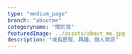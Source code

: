 ```yaml
---
type: "medium_page"
branch: "aboutme"
categoryname: "關於我"
featuredImage: ../assets/about_me.jpg
description: "成長歷程、興趣、個人資訊"
---
```





